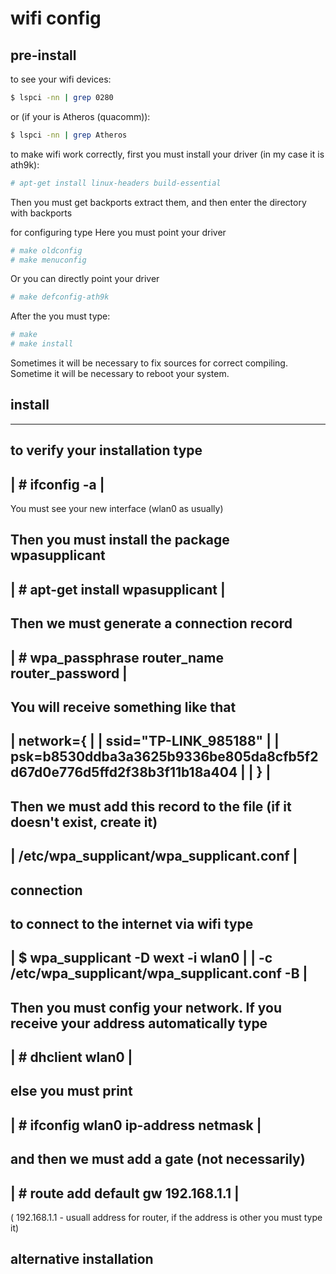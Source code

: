 # wifi config

## pre-install
to see your wifi devices:
```sh
$ lspci -nn | grep 0280
```

or (if your is Atheros (quacomm)):
```sh
$ lspci -nn | grep Atheros
```

to make wifi work correctly, first you must install your driver 
(in my case it is ath9k):
```sh
# apt-get install linux-headers build-essential
```

Then you must get backports
extract them, and then enter the directory with backports
 
for configuring type
Here you must point your driver
```sh
# make oldconfig
# make menuconfig
```

Or you can directly point your driver
```sh
# make defconfig-ath9k
```

After the you must type:
```sh
# make
# make install
```

Sometimes it will be necessary to fix sources for correct compiling.
Sometime it will be necessary to reboot your system.


## install
 ------------
 to verify your installation type
 ------------------------------------------------------------------------ 
 | # ifconfig -a							|
 ------------------------------------------------------------------------

 You must see your new interface (wlan0 as usually)

 Then you must install the package wpasupplicant
 ------------------------------------------------------------------------
 | # apt-get install wpasupplicant					|
 ------------------------------------------------------------------------

 Then we must generate a connection record
 ------------------------------------------------------------------------
 | # wpa_passphrase router_name router_password				|
 ------------------------------------------------------------------------

 You will receive something like that
 ------------------------------------------------------------------------
 | network={								|
 | ssid="TP-LINK_985188"						|
 | psk=b8530ddba3a3625b9336be805da8cfb5f2d67d0e776d5ffd2f38b3f11b18a404	|
 | }									|
 ------------------------------------------------------------------------

 Then we must add this record to the file (if it doesn't exist, create it)
 ------------------------------------------------------------------------	
 | /etc/wpa_supplicant/wpa_supplicant.conf 				|
 ------------------------------------------------------------------------	

 connection
 ----------
 
 to connect to the internet via wifi type
 ------------------------------------------------------------------------	
 | $ wpa_supplicant -D wext -i wlan0 					|
 |                  -c /etc/wpa_supplicant/wpa_supplicant.conf -B	|
 ------------------------------------------------------------------------	

 Then you must config your network.
 If you receive your address automatically type
 ------------------------------------------------------------------------	
 | # dhclient wlan0							|
 ------------------------------------------------------------------------

 else you must print
 ------------------------------------------------------------------------
 | # ifconfig wlan0 ip-address netmask					|
 ------------------------------------------------------------------------

 and then we must add a gate (not necessarily)
 ------------------------------------------------------------------------
 | # route add default gw 192.168.1.1					|
 ------------------------------------------------------------------------
 ( 192.168.1.1 - usuall address for router, if the address is other
  you must type it)

 alternative installation
 ------------------------

